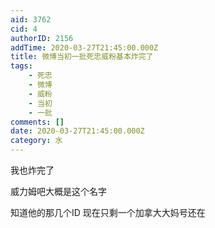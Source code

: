 ```yaml
---
aid: 3762
cid: 4
authorID: 2156
addTime: 2020-03-27T21:45:00.000Z
title: 微博当初一批死忠威粉基本炸完了
tags:
    - 死忠
    - 微博
    - 威粉
    - 当初
    - 一批
comments: []
date: 2020-03-27T21:45:00.000Z
category: 水
---
```


我也炸完了

威力姆吧大概是这个名字

知道他的那几个ID 现在只剩一个加拿大大妈号还在

